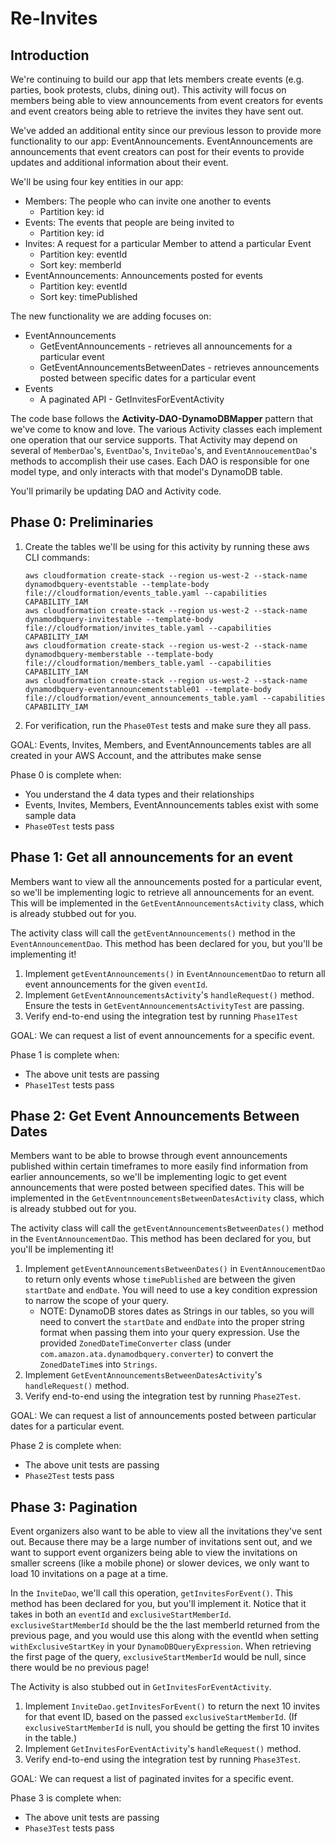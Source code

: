 # Re-Invites

## Introduction

We're continuing to build our app that lets members create events (e.g. parties, book
protests, clubs, dining out). This activity will focus on members being able to view
announcements from event creators for events and event creators being able to retrieve 
the invites they have sent out.

We've added an additional entity since our previous lesson to provide more functionality
to our app: EventAnnouncements.  EventAnnouncements are announcements that event creators 
can post for their events to provide updates and additional information about their event.  

We'll be using four key entities in our app:
* Members: The people who can invite one another to events
    * Partition key: id
* Events: The events that people are being invited to
    * Partition key: id
* Invites: A request for a particular Member to attend a particular Event
    * Partition key: eventId
    * Sort key: memberId
* EventAnnouncements: Announcements posted for events
    * Partition key: eventId
    * Sort key: timePublished

The new functionality we are adding focuses on:
* EventAnnouncements
    * GetEventAnnouncements - retrieves all announcements for a particular event
    * GetEventAnnouncementsBetweenDates - retrieves announcements posted between specific dates for a particular event
* Events
    * A paginated API - GetInvitesForEventActivity

The code base follows the **Activity-DAO-DynamoDBMapper** pattern that we've come
to know and love. The various Activity classes each implement one operation
that our service supports. That Activity may depend on several of
`MemberDao`'s, `EventDao`'s, `InviteDao`'s, and `EventAnnoucementDao`'s methods to accomplish their
use cases. Each DAO is responsible for one model type, and only interacts
with that model's DynamoDB table.


You'll primarily be updating DAO and Activity code.

## Phase 0: Preliminaries

1. Create the tables we'll be using for this activity by running these aws CLI commands:
   ```none
   aws cloudformation create-stack --region us-west-2 --stack-name dynamodbquery-eventstable --template-body file://cloudformation/events_table.yaml --capabilities CAPABILITY_IAM
   aws cloudformation create-stack --region us-west-2 --stack-name dynamodbquery-invitestable --template-body file://cloudformation/invites_table.yaml --capabilities CAPABILITY_IAM
   aws cloudformation create-stack --region us-west-2 --stack-name dynamodbquery-memberstable --template-body file://cloudformation/members_table.yaml --capabilities CAPABILITY_IAM
   aws cloudformation create-stack --region us-west-2 --stack-name dynamodbquery-eventannouncementstable01 --template-body file://cloudformation/event_announcements_table.yaml --capabilities CAPABILITY_IAM
   ```
2. For verification, run the `Phase0Test` tests and make sure they all pass.

GOAL: Events, Invites, Members, and EventAnnouncements tables are all created in your AWS Account, and
the attributes make sense

Phase 0 is complete when:
- You understand the 4 data types and their relationships
- Events, Invites, Members, EventAnnouncements tables exist with some sample data
- `Phase0Test` tests pass


## Phase 1: Get all announcements for an event

Members want to view all the announcements posted for a particular event, so we'll be implementing
logic to retrieve all announcements for an event. This will be implemented in the 
`GetEventAnnouncementsActivity` class, which is already stubbed out for you.

The activity class will call the `getEventAnnouncements()` method in the `EventAnnouncementDao`.
This method has been declared for you, but you'll be implementing it!

1. Implement `getEventAnnouncements()` in `EventAnnouncementDao` to return all event announcements
   for the given `eventId`.   
2. Implement `GetEventAnnouncementsActivity`'s `handleRequest()` method. Ensure the tests in
   `GetEventAnnouncementsActivityTest` are passing.
3. Verify end-to-end using the integration test by running `Phase1Test`

GOAL: We can request a list of event announcements for a specific event.

Phase 1 is complete when:
- The above unit tests are passing
- `Phase1Test` tests pass


## Phase 2: Get Event Announcements Between Dates

Members want to be able to browse through event announcements published within certain timeframes 
to more easily find information from earlier announcements, so we'll be implementing logic to get 
event announcements that were posted between specified dates. This will be implemented in the 
`GetEventnnouncementsBetweenDatesActivity` class, which is already stubbed out for you.

The activity class will call the `getEventAnnouncementsBetweenDates()` method in the 
`EventAnnouncementDao`. This method has been declared for you, but you'll be implementing it!

1. Implement `getEventAnnouncementsBetweenDates()` in `EventAnnoucementDao` to return only events 
   whose `timePublished` are between the given `startDate` and `endDate`. You will need to use a 
   key condition expression to narrow the scope of your query.
   * NOTE: DynamoDB stores dates as Strings in our tables, so you will need to convert the `startDate` 
     and `endDate` into the proper string format when passing them into your query expression. Use 
     the provided `ZonedDateTimeConverter` class (under `com.amazon.ata.dynamodbquery.converter`) 
     to convert the `ZonedDateTime`s into `Strings`.
2. Implement `GetEventAnnouncementsBetweenDatesActivity`'s `handleRequest()` method.
3. Verify end-to-end using the integration test by running `Phase2Test`.
   
GOAL: We can request a list of announcements posted between particular dates for a particular event.

Phase 2 is complete when:
- The above unit tests are passing
- `Phase2Test` tests pass

## Phase 3: Pagination

Event organizers also want to be able to view all the invitations they've sent out.
Because there may be a large number of invitations sent out, and we want to support 
event organizers being able to view the invitations on smaller screens (like a mobile 
phone) or slower devices, we only want to load 10 invitations on a page at a time.

In the `InviteDao`, we'll call this operation, `getInvitesForEvent()`.
This method has been declared for you, but you'll implement it. Notice that it takes in 
both an `eventId` and `exclusiveStartMemberId`. `exclusiveStartMemberId` should be the 
the last memberId returned from the previous page, and you would use this along with the 
eventId when setting `withExclusiveStartKey` in your `DynamoDBQueryExpression`. When 
retrieving the first page of the query, `exclusiveStartMemberId` would be null, since 
there would be no previous page!

The Activity is also stubbed out in `GetInvitesForEventActivity`.

1. Implement `InviteDao.getInvitesForEvent()` to return the next 10 invites for
   that event ID, based on the passed `exclusiveStartMemberId`. (If `exclusiveStartMemberId`
   is null, you should be getting the first 10 invites in the table.)
2. Implement `GetInvitesForEventActivity`'s `handleRequest()` method.
3. Verify end-to-end using the integration test by running `Phase3Test`.

GOAL: We can request a list of paginated invites for a specific event.

Phase 3 is complete when:
- The above unit tests are passing
- `Phase3Test` tests pass



